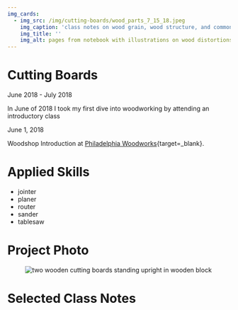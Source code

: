 ```yaml
---
img_cards: 
  - img_src: /img/cutting-boards/wood_parts_7_15_18.jpeg
    img_caption: 'class notes on wood grain, wood structure, and common distortions'
    img_title: ''
    img_alt: pages from notebook with illustrations on wood distortions and wood grain 
---
```


# Cutting Boards
June 2018 - July 2018


In June of 2018 I took my first dive into woodworking by attending an introductory class 

June 1, 2018

Woodshop Introduction at [Philadelphia Woodworks](http://www.philadelphiawoodworks.com/){target=_blank}. 

# Applied Skills

- jointer  
- planer  
- router  
- sander  
- tablesaw  

# Project Photo

<section>
  <figure>
    <img
      src="/img/cutting-boards/cutting_boards.jpeg"
      alt="two wooden cutting boards standing upright in wooden block"
      title=""
    />
    <figcaption></figcaption>
  </figure>
</section>

# Selected Class Notes